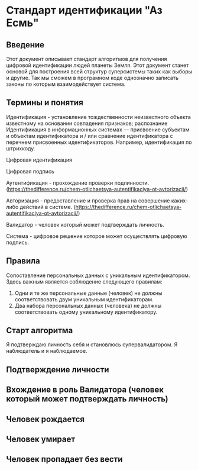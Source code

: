 # Стандарт идентификации "Аз Есмь"

## Введение

Этот документ описывает стандарт алгоритмов для получения цифровой идентификации людей планеты Земля. 
Этот документ станет основой для построения всей структур суперсистемы таких как выборы и другие. 
Так мы сможем в програмном коде однозначно записать законы по которым взаимодействует система.  

## Термины и понятия

Идентификация - установление тождественности неизвестного объекта известному на основании совпадения признаков; распознание 
Идентификация в информационных системах — присвоение субъектам и объектам идентификатора и / или сравнение идентификатора с перечнем присвоенных идентификаторов. Например, идентификация по штрихкоду.

Цифровая идентификация

Цифровая подпись

Аутентификация - прохождение проверки подлинности. (https://thedifference.ru/chem-otlichaetsya-autentifikaciya-ot-avtorizacii/)

Авторизация - предоставление и проверка прав на совершение каких-либо действий в системе. (https://thedifference.ru/chem-otlichaetsya-autentifikaciya-ot-avtorizacii/)

Валидатор - человек который может подтверждать личность.

Система - цифровое решение которое может осуществлять цифровую подпись.

## Правила

Сопоставление персональных данных с уникальным идентификатором. Здесь важным является соблюдение следующего правилам:
1) Одни и те же персональные данные (человек) не должны соответствовать двум уникальным идентификаторам.
2) Два набора персональных данных (человека) не должны соответствовать одному уникальному идентификатору.

## Старт алгоритма

Я подтверждаю личность себя и становлюсь супервалидатором. Я наблюдатель и я наблюдаемое.

## Подтверждение личности



## Вхождение в роль Валидатора (человек который может подтверждать личность)



## Человек рождается



## Человек умирает



## Человек пропадает без вести

